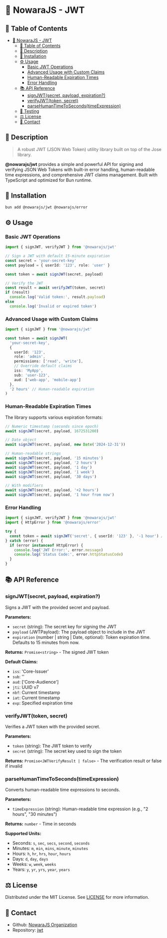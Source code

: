 # 🔐 NowaraJS - JWT

## 📌 Table of Contents

- [🔐 NowaraJS - JWT](#-nowarajs---jwt)
	- [📌 Table of Contents](#-table-of-contents)
	- [📝 Description](#-description)
	- [🔧 Installation](#-installation)
	- [⚙️ Usage](#-usage)
		- [Basic JWT Operations](#basic-jwt-operations)
		- [Advanced Usage with Custom Claims](#advanced-usage-with-custom-claims)
		- [Human-Readable Expiration Times](#human-readable-expiration-times)
		- [Error Handling](#error-handling)
	- [📚 API Reference](#-api-reference)
		- [signJWT(secret, payload, expiration?)](#signjwtsecret-payload-expiration)
		- [verifyJWT(token, secret)](#verifyjwttoken-secret)
		- [parseHumanTimeToSeconds(timeExpression)](#parsehumantimetosecondstimeexpression)
	- [🧪 Testing](#-testing)
	- [⚖️ License](#-license)
	- [📧 Contact](#-contact)

## 📝 Description

> A robust JWT (JSON Web Token) utility library built on top of the Jose library.

**@nowarajs/jwt** provides a simple and powerful API for signing and verifying JSON Web Tokens with built-in error handling, human-readable time expressions, and comprehensive JWT claims management. Built with TypeScript and optimized for Bun runtime.

## 🔧 Installation

```bash
bun add @nowarajs/jwt @nowarajs/error
```

## ⚙️ Usage

### Basic JWT Operations

```ts
import { signJWT, verifyJWT } from '@nowarajs/jwt'

// Sign a JWT with default 15-minute expiration
const secret = 'your-secret-key'
const payload = { userId: '123', role: 'user' }

const token = await signJWT(secret, payload)

// Verify the JWT
const result = await verifyJWT(token, secret)
if (result)
  console.log('Valid token:', result.payload)
else
  console.log('Invalid or expired token')
```

### Advanced Usage with Custom Claims

```ts
import { signJWT } from '@nowarajs/jwt'

const token = await signJWT(
  'your-secret-key',
  {
    userId: '123',
    role: 'admin',
    permissions: ['read', 'write'],
    // Override default claims
    iss: 'MyApp',
    sub: 'user-123',
    aud: ['web-app', 'mobile-app']
  },
  '2 hours' // Human-readable expiration
)
```

### Human-Readable Expiration Times

The library supports various expiration formats:

```ts
// Numeric timestamp (seconds since epoch)
await signJWT(secret, payload, 1672531200)

// Date object
await signJWT(secret, payload, new Date('2024-12-31'))

// Human-readable strings
await signJWT(secret, payload, '15 minutes')
await signJWT(secret, payload, '2 hours')
await signJWT(secret, payload, '1 day')
await signJWT(secret, payload, '1 week')
await signJWT(secret, payload, '30 days')

// With modifiers
await signJWT(secret, payload, '+2 hours')
await signJWT(secret, payload, '1 hour from now')
```

### Error Handling

```ts
import { signJWT, verifyJWT } from '@nowarajs/jwt'
import { HttpError } from '@nowarajs/error'

try {
  const token = await signJWT('secret', { userId: '123' }, '-1 hour') // Past expiration
} catch (error) {
  if (error instanceof HttpError) {
    console.log('JWT Error:', error.message)
    console.log('Status Code:', error.httpStatusCode)
  }
}
```

## 📚 API Reference

### signJWT(secret, payload, expiration?)

Signs a JWT with the provided secret and payload.

**Parameters:**
- `secret` (string): The secret key for signing the JWT
- `payload` (JWTPayload): The payload object to include in the JWT
- `expiration` (number | string | Date, optional): Token expiration time. Defaults to 15 minutes from now.

**Returns:** `Promise<string>` - The signed JWT token

**Default Claims:**
- `iss`: 'Core-Issuer'
- `sub`: ''
- `aud`: ['Core-Audience']
- `jti`: UUID v7
- `nbf`: Current timestamp
- `iat`: Current timestamp
- `exp`: Specified expiration time

### verifyJWT(token, secret)

Verifies a JWT token with the provided secret.

**Parameters:**
- `token` (string): The JWT token to verify
- `secret` (string): The secret key used to sign the token

**Returns:** `Promise<JWTVerifyResult | false>` - The verification result or false if invalid

### parseHumanTimeToSeconds(timeExpression)

Converts human-readable time expressions to seconds.

**Parameters:**
- `timeExpression` (string): Human-readable time expression (e.g., "2 hours", "30 minutes")

**Returns:** `number` - Time in seconds

**Supported Units:**
- Seconds: `s`, `sec`, `secs`, `second`, `seconds`
- Minutes: `m`, `min`, `mins`, `minute`, `minutes`
- Hours: `h`, `hr`, `hrs`, `hour`, `hours`
- Days: `d`, `day`, `days`
- Weeks: `w`, `week`, `weeks`
- Years: `y`, `yr`, `yrs`, `year`, `years`

## ⚖️ License

Distributed under the MIT License. See [LICENSE](./LICENSE) for more information.

## 📧 Contact

- Github: [NowaraJS Organization](https://github.com/NowaraJS)
- Repository: [jwt](https://github.com/NowaraJS/jwt)

